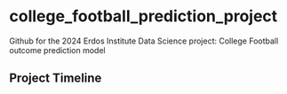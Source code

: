 # college_football_prediction_project
Github for the 2024 Erdos Institute Data Science project: College Football outcome prediction model


## Project Timeline
